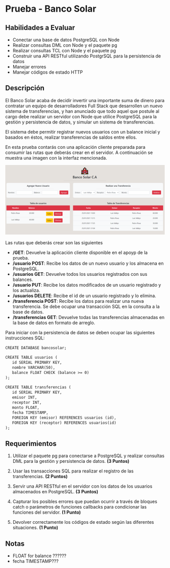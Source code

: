 # Prueba - Banco Solar

## Habilidades a Evaluar

-  Conectar una base de datos PostgreSQL con Node
-  Realizar consultas DML con Node y el paquete pg
-  Realizar consultas TCL con Node y el paquete pg
-  Construir una API RESTful utilizando PostgrSQL para la persistencia de datos
-  Manejar errores
-  Manejar códigos de estado HTTP

## Descripción

El Banco Solar acaba de decidir invertir una importante suma de dinero para contratar un equipo de desarrolladores Full Stack que desarrollen un nuevo sistema de transferencias, y han anunciado que todo aquel que postule al cargo debe realizar un servidor con Node que utilice PostgreSQL para la gestión y persistencia de datos, y simular un sistema de transferencias.

El sistema debe permitir registrar nuevos usuarios con un balance inicial y basados en éstos, realizar transferencias de saldos entre ellos.

En esta prueba contarás con una aplicación cliente preparada para consumir las rutas que deberás crear en el servidor. A continuación se muestra una imagen con la interfaz mencionada.

<p align="center">
  <img src="./public/images/img01.png" />
</p>

Las rutas que deberás crear son las siguientes

-  **/GET**: Devuelve la aplicación cliente disponible en el apoyp de la prueba.
-  **/usuario POST**: Recibe los datos de un nuevo usuario y los almacena en PostgreSQL.
-  **/usuarios GET**: Devuelve todos los usuarios registrados con sus balances.
-  **/usuario PUT**: Recibe los datos modificados de un usuario registrado y los actualiza.
-  **/usuarios DELETE**: Recibe el id de un usuario registrado y lo elimina.
-  **/transferencia POST**: Recibe los datos para realizar una nueva transferencia. Se debe ocupar una transacción SQL en la consulta a la base de datos.
-  **/transferencias GET**: Devuelve todas las transferencias almacenadas en la base de datos en formato de arreglo.

Para iniciar con la persistencia de datos se deben ocupar las siguientes instrucciones SQL:

```
CREATE DATABASE bancosolar;
```

```
CREATE TABLE usuarios (
   id SERIAL PRIMARY KEY,
   nombre VARCHAR(50),
   balance FLOAT CHECK (balance >= 0)
);
```

```
CREATE TABLE transferencias (
   id SERIAL PRIMARY KEY,
   emisor INT,
   receptor INT,
   monto FLOAT,
   fecha TIMESTAMP,
   FOREIGN KEY (emisor) REFERENCES usuarios (id),
   FOREIGN KEY (receptor) REFERENCES usuarios(id)
);
```

## Requerimientos

1. Utilizar el paquete pg para conectarse a PostgreSQL y realizar consultas DML para la gestión y persistencia de datos. **(3 Puntos)**

2. Usar las transacciones SQL para realizar el registro de las transferencias. **(2 Puntos)**

3. Servir una API RESTful en el servidor con los datos de los usuarios almacenados en PostgreSQL. **(3 Puntos)**

4. Capturar los posibles errores que puedan ocurrir a través de bloques catch o parámetros de funciones callbacks para condicionar las funciones del servidor. **(1 Punto)**

5. Devolver correctamente los códigos de estado según las diferentes situaciones. **(1 Punto)**

## Notas

-  FLOAT for balance ??????
-  fecha TIMESTAMP???
